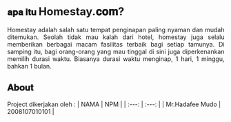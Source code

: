 ## 𝐚𝐩𝐚 𝐢𝐭𝐮 <b><big>Homestay.𝐜𝐨𝐦?</big></b>
<p align="justify">Homestay adalah salah satu tempat penginapan paling nyaman dan mudah ditemukan. Seolah tidak mau kalah dari hotel, homestay juga selalu memberikan berbagai macam fasilitas terbaik bagi setiap tamunya. Di samping itu, bagi orang-orang yang mau tinggal di sini juga diperkenankan memilih durasi waktu. Biasanya durasi waktu menginap, 1 hari, 1 minggu, bahkan 1 bulan.</p>


## 𝐀𝐛𝐨𝐮𝐭 
Project dikerjakan oleh :
|     NAMA  | NPM |
| :---: | :---: |
| Mr.Hadafee Mudo |  2008107010101 |



